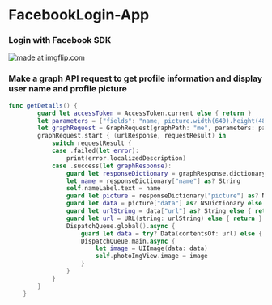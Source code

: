 # FacebookLogin-App
### Login with Facebook SDK
<a href="https://imgflip.com/gif/2jpabf"><img src="https://i.imgflip.com/2jpabf.gif" title="made at imgflip.com"/></a>

### Make a graph API request to get profile information and display user name and profile picture

```Swift
func getDetails() {
        guard let accessToken = AccessToken.current else { return }
        let parameters = ["fields": "name, picture.width(640).height(480)"]
        let graphRequest = GraphRequest(graphPath: "me", parameters: parameters, accessToken: accessToken)
        graphRequest.start { (urlResponse, requestResult) in
            switch requestResult {
            case .failed(let error):
                print(error.localizedDescription)
            case .success(let graphResponse):
                guard let responseDictionary = graphResponse.dictionaryValue else { return }
                let name = responseDictionary["name"] as? String
                self.nameLabel.text = name
                guard let picture = responseDictionary["picture"] as? NSDictionary else { return }
                guard let data = picture["data"] as? NSDictionary else { return }
                guard let urlString = data["url"] as? String else { return }
                guard let url = URL(string: urlString) else { return }
                DispatchQueue.global().async {
                    guard let data = try? Data(contentsOf: url) else { return }
                    DispatchQueue.main.async {
                        let image = UIImage(data: data)
                        self.photoImgView.image = image
                    }
                }
            }
        }
    }
    
